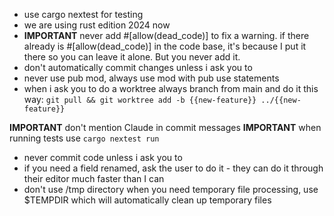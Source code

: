 - use cargo nextest for testing
- we are using rust edition 2024 now
- **IMPORTANT** never add #[allow(dead_code)] to fix a warning. if there already is #[allow(dead_code)] in the code base, it's because I put it there so you can leave it alone. But you never add it.
- don't automatically commit changes unless i ask you to
- never use pub mod, always use mod with pub use statements
- when i ask you to do a worktree always branch from main and do it this way:  `git pull && git worktree add -b {{new-feature}} ../{{new-feature}}`

**IMPORTANT** don't mention Claude in commit messages
**IMPORTANT** when running tests use `cargo nextest run`
- never commit code unless i ask you to
- if you need a field renamed, ask the user to do it - they can do it through their editor much faster than I can
- don't use /tmp directory when you need temporary file processing, use $TEMPDIR which will automatically clean up temporary files